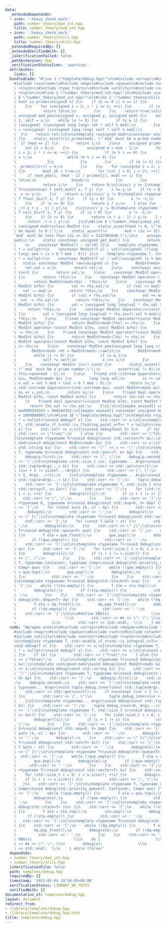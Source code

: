 ```yaml
---
data:
  _extendedDependsOn:
  - icon: ':heavy_check_mark:'
    path: number_theory/mod_int.hpp
    title: number_theory/mod_int.hpp
  - icon: ':heavy_check_mark:'
    path: number_theory/utils.hpp
    title: number_theory/utils.hpp
  _extendedRequiredBy: []
  _extendedVerifiedWith: []
  _isVerificationFailed: false
  _pathExtension: hpp
  _verificationStatusIcon: ':warning:'
  attributes:
    links: []
  bundledCode: "#line 2 \"template/debug.hpp\"\n\n#include <array>\n#include <deque>\n\
    #include <iostream>\n#include <map>\n#include <queue>\n#include <set>\n#include\
    \ <stack>\n#include <type_traits>\n#include <utility>\n#include <vector>\n#include\
    \ <tuple>\n\n#line 2 \"number_theory/mod_int.hpp\"\n\n#include <cassert>\n#line\
    \ 6 \"number_theory/mod_int.hpp\"\n\n#line 2 \"number_theory/utils.hpp\"\n\nconstexpr\
    \ bool is_prime(unsigned n) {\n    if (n == 0 || n == 1) {\n        return false;\n\
    \    }\n    for (unsigned i = 2; i * i <= n; ++i) {\n        if (n % i == 0) {\n\
    \            return false;\n        }\n    }\n    return true;\n}\n\nconstexpr\
    \ unsigned mod_pow(unsigned x, unsigned y, unsigned mod) {\n    unsigned ret =\
    \ 1, self = x;\n    while (y != 0) {\n        if (y & 1) {\n            ret =\
    \ (unsigned) ((unsigned long long) ret * self % mod);\n        }\n        self\
    \ = (unsigned) ((unsigned long long) self * self % mod);\n        y /= 2;\n  \
    \  }\n    return ret;\n}\n\ntemplate <unsigned mod>\nconstexpr unsigned primitive_root()\
    \ {\n    static_assert(is_prime(mod), \"`mod` must be a prime number.\");\n  \
    \  if (mod == 2) {\n        return 1;\n    }\n\n    unsigned primes[32] = {};\n\
    \    int it = 0;\n    {\n        unsigned m = mod - 1;\n        for (unsigned\
    \ i = 2; i * i <= m; ++i) {\n            if (m % i == 0) {\n                primes[it++]\
    \ = i;\n                while (m % i == 0) {\n                    m /= i;\n  \
    \              }\n            }\n        }\n        if (m != 1) {\n          \
    \  primes[it++] = m;\n        }\n    }\n    for (unsigned i = 2; i < mod; ++i)\
    \ {\n        bool ok = true;\n        for (int j = 0; j < it; ++j) {\n       \
    \     if (mod_pow(i, (mod - 1) / primes[j], mod) == 1) {\n                ok =\
    \ false;\n                break;\n            }\n        }\n        if (ok)\n\
    \            return i;\n    }\n    return 0;\n}\n\n// y >= 1\ntemplate <typename\
    \ T>\nconstexpr T safe_mod(T x, T y) {\n    x %= y;\n    if (x < 0) {\n      \
    \  x += y;\n    }\n    return x;\n}\n\n// y != 0\ntemplate <typename T>\nconstexpr\
    \ T floor_div(T x, T y) {\n    if (y < 0) {\n        x *= -1;\n        y *= -1;\n\
    \    }\n    if (x >= 0) {\n        return x / y;\n    } else {\n        return\
    \ -((-x + y - 1) / y);\n    }\n}\n\n// y != 0\ntemplate <typename T>\nconstexpr\
    \ T ceil_div(T x, T y) {\n    if (y < 0) {\n        x *= -1;\n        y *= -1;\n\
    \    }\n    if (x >= 0) {\n        return (x + y - 1) / y;\n    } else {\n   \
    \     return -(-x / y);\n    }\n}\n#line 8 \"number_theory/mod_int.hpp\"\n\ntemplate\
    \ <unsigned mod>\nclass ModInt {\n    static_assert(mod != 0, \"`mod` must not\
    \ be equal to 0.\");\n    static_assert(\n        mod < (1u << 31),\n        \"\
    `mod` must be less than (1u << 31) = 2147483648.\");\n\n    unsigned val;\n\n\
    public:\n    static constexpr unsigned get_mod() {\n        return mod;\n    }\n\
    \    \n    constexpr ModInt() : val(0) {}\n    template <typename T, std::enable_if_t<std::is_signed_v<T>>\
    \ * = nullptr>\n    constexpr ModInt(T x) : val((unsigned) ((long long) x % (long\
    \ long) mod + (x < 0 ? mod : 0))) {}\n    template <typename T, std::enable_if_t<std::is_unsigned_v<T>>\
    \ * = nullptr>\n    constexpr ModInt(T x) : val((unsigned) (x % mod)) {}\n\n \
    \   static constexpr ModInt raw(unsigned x) {\n        ModInt<mod> ret;\n    \
    \    ret.val = x;\n        return ret;\n    }\n\n    constexpr unsigned get_val()\
    \ const {\n        return val;\n    }\n\n    constexpr ModInt operator+() const\
    \ {\n        return *this;\n    }\n    constexpr ModInt operator-() const {\n\
    \        return ModInt<mod>(0u) - *this;\n    }\n\n    constexpr ModInt &operator+=(const\
    \ ModInt &rhs) {\n        val += rhs.val;\n        if (val >= mod)\n         \
    \   val -= mod;\n        return *this;\n    }\n    constexpr ModInt &operator-=(const\
    \ ModInt &rhs) {\n        if (val < rhs.val)\n            val += mod;\n      \
    \  val -= rhs.val;\n        return *this;\n    }\n    constexpr ModInt &operator*=(const\
    \ ModInt &rhs) {\n        val = (unsigned long long)val * rhs.val % mod;\n   \
    \     return *this;\n    }\n    constexpr ModInt &operator/=(const ModInt &rhs)\
    \ {\n        val = (unsigned long long)val * rhs.inv().val % mod;\n        return\
    \ *this;\n    }\n\n    friend constexpr ModInt operator+(const ModInt &lhs, const\
    \ ModInt &rhs) {\n        return ModInt<mod>(lhs) += rhs;\n    }\n    friend constexpr\
    \ ModInt operator-(const ModInt &lhs, const ModInt &rhs) {\n        return ModInt<mod>(lhs)\
    \ -= rhs;\n    }\n    friend constexpr ModInt operator*(const ModInt &lhs, const\
    \ ModInt &rhs) {\n        return ModInt<mod>(lhs) *= rhs;\n    }\n    friend constexpr\
    \ ModInt operator/(const ModInt &lhs, const ModInt &rhs) {\n        return ModInt<mod>(lhs)\
    \ /= rhs;\n    }\n\n    constexpr ModInt pow(unsigned long long x) const {\n \
    \       ModInt<mod> ret = ModInt<mod>::raw(1);\n        ModInt<mod> self = *this;\n\
    \        while (x != 0) {\n            if (x & 1)\n                ret *= self;\n\
    \            self *= self;\n            x >>= 1;\n        }\n        return ret;\n\
    \    }\n    constexpr ModInt inv() const {\n        static_assert(is_prime(mod),\
    \ \"`mod` must be a prime number.\");\n        assert(val != 0);\n        return\
    \ this->pow(mod - 2);\n    }\n\n    friend std::istream &operator>>(std::istream\
    \ &is, ModInt<mod> &x) {\n        long long val;\n        is >> val;\n       \
    \ x.val = val % mod + (val < 0 ? mod : 0);\n        return is;\n    }\n\n    friend\
    \ std::ostream &operator<<(std::ostream &os, const ModInt<mod> &x) {\n       \
    \ os << x.val;\n        return os;\n    }\n\n    friend bool operator==(const\
    \ ModInt &lhs, const ModInt &rhs) {\n        return lhs.val == rhs.val;\n    }\n\
    \    \n    friend bool operator!=(const ModInt &lhs, const ModInt &rhs) {\n  \
    \      return lhs.val != rhs.val;\n    }\n};\n\n[[maybe_unused]] constexpr unsigned\
    \ mod998244353 = 998244353;\n[[maybe_unused]] constexpr unsigned mod1000000007\
    \ = 1000000007;\n\n#line 16 \"template/debug.hpp\"\n\ntemplate <typename T, std::enable_if_t<std::is_integral_v<T>>\
    \ * = nullptr>\nvoid debug(T x) {\n    std::cerr << x;\n}\n\ntemplate <typename\
    \ T, std::enable_if_t<std::is_floating_point_v<T>> * = nullptr>\nvoid debug(T\
    \ x) {\n    std::cerr << x;\n}\n\nvoid debug(bool b) {\n    if (b) {\n       \
    \ std::cerr << \"true\";\n    } else {\n        std::cerr << \"false\";\n    }\n\
    }\n\ntemplate <typename T>\nvoid debug(const std::vector<T> &x);\n\ntemplate <unsigned\
    \ mod>\nvoid debug(const ModInt<mod> &x) {\n    std::cerr << x;\n}\n\nvoid debug(const\
    \ std::string &s) {\n    std::cerr << '\"' << s << '\"';\n}\n\ntemplate <typename\
    \ T, typename U>\nvoid debug(const std::pair<T, U> &p) {\n    std::cerr << '(';\n\
    \    debug(p.first);\n    std::cerr << \", \";\n    debug(p.second);\n    std::cerr\
    \ << ')';\n}\n\ntemplate <std::size_t cur, typename... Args>\nvoid tuple_debug_inner(const\
    \ std::tuple<Args...> &t) {\n    std::cerr << std::get<cur>(t);\n    if constexpr\
    \ (cur + 1 != sizeof...(Args)) {\n        std::cerr << \", \";\n        tuple_debug_inner<cur\
    \ + 1, Args...>(t);\n    }\n}\n\ntemplate <typename... Args>\nvoid debug(const\
    \ std::tuple<Args...> &t) {\n    std::cerr << '(';\n    tuple_debug_inner<0, Args...>(t);\n\
    \    std::cerr << ')';\n}\n\ntemplate <typename T, std::size_t s>\nvoid debug(const\
    \ std::array<T, s> &arr) {\n    std::cerr << '[';\n    for (std::size_t i = 0;\
    \ i < s; ++i) {\n        debug(arr[i]);\n        if (i + 1 != s) {\n         \
    \   std::cerr << \", \";\n        }\n    }\n    std::cerr << ']';\n}\n\ntemplate\
    \ <typename K, typename V>\nvoid debug(const std::map<K, V> &mp) {\n    std::cerr\
    \ << '{';\n    for (const auto [k, v] : mp) {\n        std::cerr << ' ';\n   \
    \     debug(k);\n        std::cerr << ':';\n        debug(v);\n    }\n    std::cerr\
    \ << \" }\";\n}\n\ntemplate <typename T>\nvoid debug(const std::set<T> &st) {\n\
    \    std::cerr << '{';\n    for (const T &ele : st) {\n        std::cerr << '\
    \ ';\n        debug(ele);\n    }\n    std::cerr << \" }\";\n}\n\ntemplate <typename\
    \ T>\nvoid debug(std::queue<T> que) {\n    std::cerr << '[';\n    while (!que.empty())\
    \ {\n        T ele = que.front();\n        que.pop();\n        debug(ele);\n \
    \       if (!que.empty()) {\n            std::cerr << ' ';\n        }\n    }\n\
    \    std::cerr << ']';\n}\n\ntemplate <typename T>\nvoid debug(const std::vector<T>\
    \ &v) {\n    std::cerr << '[';\n    for (std::size_t i = 0; i < v.size(); ++i)\
    \ {\n        debug(v[i]);\n        if (i + 1 != v.size()) {\n            std::cerr\
    \ << \", \";\n        }\n    }\n    std::cerr << ']';\n}\n\ntemplate <typename\
    \ T, typename Container, typename Comp>\nvoid debug(std::priority_queue<T, Container,\
    \ Comp> que) {\n    std::cerr << '[';\n    while (!que.empty()) {\n        T ele\
    \ = que.top();\n        que.pop();\n        debug(ele);\n        if (!que.empty())\
    \ {\n            std::cerr << ' ';\n        }\n    }\n    std::cerr << ']';\n\
    }\n\ntemplate <typename T>\nvoid debug(std::stack<T> sta) {\n    std::cerr <<\
    \ '[';\n    while (!sta.empty()) {\n        T ele = sta.top();\n        sta.pop();\n\
    \        debug(ele);\n        if (!sta.empty()) {\n            std::cerr << '\
    \ ';\n        }\n    }\n    std::cerr << ']';\n}\n\ntemplate <typename T>\nvoid\
    \ debug(std::deque<T> dq) {\n    std::cerr << '[';\n    while (!dq.empty()) {\n\
    \        T ele = dq.front();\n        dq.pop_front();\n        debug(ele);\n \
    \       if (!dq.empty()) {\n            std::cerr << ' ';\n        }\n    }\n\
    \    std::cerr << ']';\n}\n\n#define DBG(x)                   \\\n    do {   \
    \                      \\\n        std::cerr << #x << \": \"; \\\n        debug(x);\
    \                \\\n        std::cerr << std::endl;  \\\n    } while (false)\n"
  code: "#pragma once\n\n#include <array>\n#include <deque>\n#include <iostream>\n\
    #include <map>\n#include <queue>\n#include <set>\n#include <stack>\n#include <type_traits>\n\
    #include <utility>\n#include <vector>\n#include <tuple>\n\n#include \"../number_theory/mod_int.hpp\"\
    \n\ntemplate <typename T, std::enable_if_t<std::is_integral_v<T>> * = nullptr>\n\
    void debug(T x) {\n    std::cerr << x;\n}\n\ntemplate <typename T, std::enable_if_t<std::is_floating_point_v<T>>\
    \ * = nullptr>\nvoid debug(T x) {\n    std::cerr << x;\n}\n\nvoid debug(bool b)\
    \ {\n    if (b) {\n        std::cerr << \"true\";\n    } else {\n        std::cerr\
    \ << \"false\";\n    }\n}\n\ntemplate <typename T>\nvoid debug(const std::vector<T>\
    \ &x);\n\ntemplate <unsigned mod>\nvoid debug(const ModInt<mod> &x) {\n    std::cerr\
    \ << x;\n}\n\nvoid debug(const std::string &s) {\n    std::cerr << '\"' << s <<\
    \ '\"';\n}\n\ntemplate <typename T, typename U>\nvoid debug(const std::pair<T,\
    \ U> &p) {\n    std::cerr << '(';\n    debug(p.first);\n    std::cerr << \", \"\
    ;\n    debug(p.second);\n    std::cerr << ')';\n}\n\ntemplate <std::size_t cur,\
    \ typename... Args>\nvoid tuple_debug_inner(const std::tuple<Args...> &t) {\n\
    \    std::cerr << std::get<cur>(t);\n    if constexpr (cur + 1 != sizeof...(Args))\
    \ {\n        std::cerr << \", \";\n        tuple_debug_inner<cur + 1, Args...>(t);\n\
    \    }\n}\n\ntemplate <typename... Args>\nvoid debug(const std::tuple<Args...>\
    \ &t) {\n    std::cerr << '(';\n    tuple_debug_inner<0, Args...>(t);\n    std::cerr\
    \ << ')';\n}\n\ntemplate <typename T, std::size_t s>\nvoid debug(const std::array<T,\
    \ s> &arr) {\n    std::cerr << '[';\n    for (std::size_t i = 0; i < s; ++i) {\n\
    \        debug(arr[i]);\n        if (i + 1 != s) {\n            std::cerr << \"\
    , \";\n        }\n    }\n    std::cerr << ']';\n}\n\ntemplate <typename K, typename\
    \ V>\nvoid debug(const std::map<K, V> &mp) {\n    std::cerr << '{';\n    for (const\
    \ auto [k, v] : mp) {\n        std::cerr << ' ';\n        debug(k);\n        std::cerr\
    \ << ':';\n        debug(v);\n    }\n    std::cerr << \" }\";\n}\n\ntemplate <typename\
    \ T>\nvoid debug(const std::set<T> &st) {\n    std::cerr << '{';\n    for (const\
    \ T &ele : st) {\n        std::cerr << ' ';\n        debug(ele);\n    }\n    std::cerr\
    \ << \" }\";\n}\n\ntemplate <typename T>\nvoid debug(std::queue<T> que) {\n  \
    \  std::cerr << '[';\n    while (!que.empty()) {\n        T ele = que.front();\n\
    \        que.pop();\n        debug(ele);\n        if (!que.empty()) {\n      \
    \      std::cerr << ' ';\n        }\n    }\n    std::cerr << ']';\n}\n\ntemplate\
    \ <typename T>\nvoid debug(const std::vector<T> &v) {\n    std::cerr << '[';\n\
    \    for (std::size_t i = 0; i < v.size(); ++i) {\n        debug(v[i]);\n    \
    \    if (i + 1 != v.size()) {\n            std::cerr << \", \";\n        }\n \
    \   }\n    std::cerr << ']';\n}\n\ntemplate <typename T, typename Container, typename\
    \ Comp>\nvoid debug(std::priority_queue<T, Container, Comp> que) {\n    std::cerr\
    \ << '[';\n    while (!que.empty()) {\n        T ele = que.top();\n        que.pop();\n\
    \        debug(ele);\n        if (!que.empty()) {\n            std::cerr << '\
    \ ';\n        }\n    }\n    std::cerr << ']';\n}\n\ntemplate <typename T>\nvoid\
    \ debug(std::stack<T> sta) {\n    std::cerr << '[';\n    while (!sta.empty())\
    \ {\n        T ele = sta.top();\n        sta.pop();\n        debug(ele);\n   \
    \     if (!sta.empty()) {\n            std::cerr << ' ';\n        }\n    }\n \
    \   std::cerr << ']';\n}\n\ntemplate <typename T>\nvoid debug(std::deque<T> dq)\
    \ {\n    std::cerr << '[';\n    while (!dq.empty()) {\n        T ele = dq.front();\n\
    \        dq.pop_front();\n        debug(ele);\n        if (!dq.empty()) {\n  \
    \          std::cerr << ' ';\n        }\n    }\n    std::cerr << ']';\n}\n\n#define\
    \ DBG(x)                   \\\n    do {                         \\\n        std::cerr\
    \ << #x << \": \"; \\\n        debug(x);                \\\n        std::cerr\
    \ << std::endl;  \\\n    } while (false)"
  dependsOn:
  - number_theory/mod_int.hpp
  - number_theory/utils.hpp
  isVerificationFile: false
  path: template/debug.hpp
  requiredBy: []
  timestamp: '2023-05-04 19:50:45+09:00'
  verificationStatus: LIBRARY_NO_TESTS
  verifiedWith: []
documentation_of: template/debug.hpp
layout: document
redirect_from:
- /library/template/debug.hpp
- /library/template/debug.hpp.html
title: template/debug.hpp
---
```

